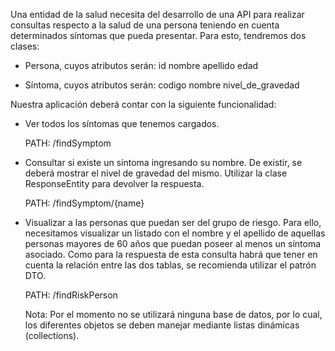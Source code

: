 Una entidad de la salud necesita del desarrollo de una API para realizar consultas respecto a la salud de una persona teniendo en cuenta determinados síntomas que pueda presentar.
Para esto, tendremos dos clases:

* Persona, cuyos atributos serán:
id
nombre
apellido
edad


* Síntoma, cuyos atributos serán:
codigo
nombre
nivel_de_gravedad

Nuestra aplicación deberá contar con la siguiente funcionalidad:

* Ver todos los síntomas que tenemos cargados.

    PATH: /findSymptom


* Consultar si existe un síntoma ingresando su nombre. De existir, se deberá mostrar el nivel de gravedad del mismo. Utilizar la clase ResponseEntity para devolver la respuesta.

  PATH: /findSymptom/{name}


* Visualizar a las personas que puedan ser del grupo de riesgo. Para ello, necesitamos visualizar un listado con el nombre y el apellido de aquellas personas mayores de 60 años que puedan poseer al menos un síntoma asociado. Como para la respuesta de esta consulta habrá que tener en cuenta la relación entre las dos tablas, se recomienda utilizar el patrón DTO.

    PATH: /findRiskPerson

  Nota: Por el momento no se utilizará ninguna base de datos, por lo cual, los diferentes objetos se deben manejar mediante listas dinámicas (collections).

